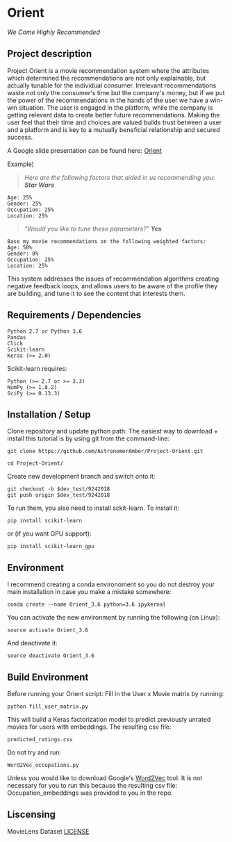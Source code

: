 # Orient 
*We Come Highly Recommended*

## Project description

Project Orient is a movie recommendation system where the attributes which determined the recommendations are not only explainable, but actually tunable for the individual consumer. Irrelevant recommendations waste not only the consumer's time but the company's money, but if we put the power of the recommendations in the hands of the user we have a win-win situation. The user is engaged in the platform, while the company is getting relevent data to create better future recommendations. Making the user feel that their time and choices are valued builds trust between a user and a platform and is key to a mutually beneficial relationship and secured success.

A Google slide presentation can be found here: [Orient](https://docs.google.com/presentation/d/1KM9ukOajZYONSRcKeBXup8pzwErsF-T0wbBDLuzR5Wc/edit?usp=sharing)

Example)

> *Here are the following factors that aided in us recommending you*: 
***Star Wars***
  
    Age: 25%
    Gender: 25%
    Occupation: 25%
    Location: 25%
	
> *"Would you like to tune these parameters?"*
> ***Yes***

    Base my movie recommendations on the following weighted factors:
    Age: 50%
    Gender: 0%
    Occupation: 25%
    Location: 25%
    

This system addresses the issues of recommendation algorithms creating negative feedback loops, and allows users to be aware of the profile they are building, and tune it to see the content that interests them.

## Requirements / Dependencies

	Python 2.7 or Python 3.6
	Pandas
	Click
	Scikit-learn 
	Keras (>= 2.0)

Scikit-learn requires:

    Python (>= 2.7 or >= 3.3)
    NumPy (>= 1.8.2)
    SciPy (>= 0.13.3)	

## Installation / Setup
Clone repository and update python path:
The easiest way to download + install this tutorial is by using git from the command-line:

	git clone https://github.com/AstronomerAmber/Project-Orient.git

	cd Project-Orient/

Create new development branch and switch onto it:

	git checkout -b $dev_test/9242018
	git push origin $dev_test/9242018
	
To run them, you also need to install sckit-learn. To install it:

    pip install scikit-learn
    
or (if you want GPU support):

    pip install scikit-learn_gpu

## Environment
I recommend creating a conda environoment so you do not destroy your main installation in case you make a mistake somewhere:

    conda create --name Orient_3.6 python=3.6 ipykernal
You can activate the new environment by running the following (on Linux):

    source activate Orient_3.6 
And deactivate it:

    source deactivate Orient_3.6 

## Build Environment
 Before running your Orient script:
 	Fill in the User x Movie matrix by running:
	
	python fill_user_matrix.py
	
This will build a Keras factorization model to predict previously unrated movies for users with embeddings. The resulting csv file:

	predicted_ratings.csv
	
Do not try and run:
	
	Word2Vec_occupations.py

Unless you would like to download Google's [Word2Vec](http://word2vec.googlecode.com/svn/trunk/) tool. It is not necessary for you to run this because the resulting csv file: Occupation_embeddings was provided to you in the repo.

## Liscensing
MovieLens Dataset [LICENSE](https://github.com/AstronomerAmber/Project-Orient/edit/master/LICENSE.md)
